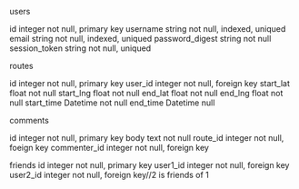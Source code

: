 users

id integer not null, primary key
username string not null, indexed, uniqued
email string not null, indexed, uniqued
password_digest string not null
session_token string not null, uniqued

routes

id integer not null, primary key
user_id integer not null, foreign key
start_lat float not null
start_lng float not null
end_lat float not null
end_lng float not null
start_time Datetime not null
end_time Datetime null

comments

id integer not null, primary key
body text not null
route_id integer not null, foeign key
commenter_id integer not null, foreign key

friends
id integer not null, primary key
user1_id integer not null, foreign key
user2_id integer not null, foreign key//2 is friends of 1
